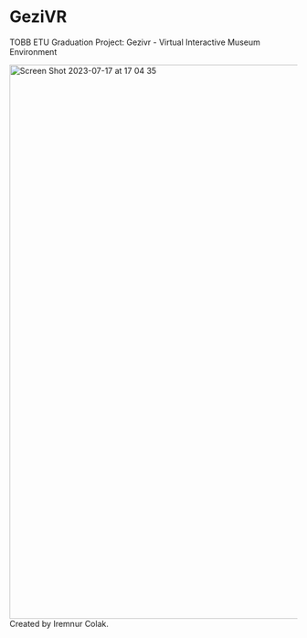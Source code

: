 # GeziVR
TOBB ETU Graduation Project: Gezivr - Virtual Interactive Museum Environment

<img width="970" alt="Screen Shot 2023-07-17 at 17 04 35" src="https://github.com/iremnurcolak/GeziVR/assets/66388014/15daa861-b117-48db-be61-3f1b79143f6b">
Created by Iremnur Colak.
